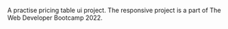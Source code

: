 A practise pricing table ui project. The responsive project is a part of The Web Developer Bootcamp 2022.
